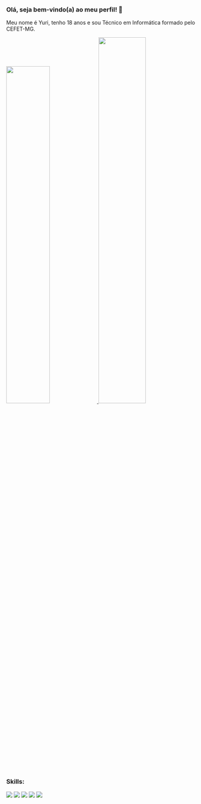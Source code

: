 ### Olá, seja bem-vindo(a) ao meu perfil! 👋
Meu nome é Yuri, tenho 18 anos e sou Técnico em Informática formado pelo CEFET-MG.

<a href="https://github.com/YuriEstevaoSales">
  <img width="48%" src="https://github-readme-stats.vercel.app/api?username=YuriEstevaoSales&theme=dark&show_icons=true" />
</a>
<a href="https://github.com/YuriEstevaoSales">
  <img width="50%" src="https://github-readme-stats.vercel.app/api/top-langs/?username=YuriEstevaoSales&theme=dark&layout=compact&langs_count=6" />
</a>

### Skills:
<div style="align: center">
  <img src="https://img.shields.io/badge/HTML5-E34F26?style=for-the-badge&logo=html5&logoColor=white">
  <img src="https://img.shields.io/badge/CSS3-1572B6?style=for-the-badge&logo=css3&logoColor=white">
  <img src="https://img.shields.io/badge/JavaScript-F7DF1E?style=for-the-badge&logo=javascript&logoColor=black">
  <img src="https://img.shields.io/badge/TypeScript-007ACC?style=for-the-badge&logo=typescript&logoColor=white">
  <img src="https://img.shields.io/badge/React-20232A?style=for-the-badge&logo=react&logoColor=61DAFB">
</div>
